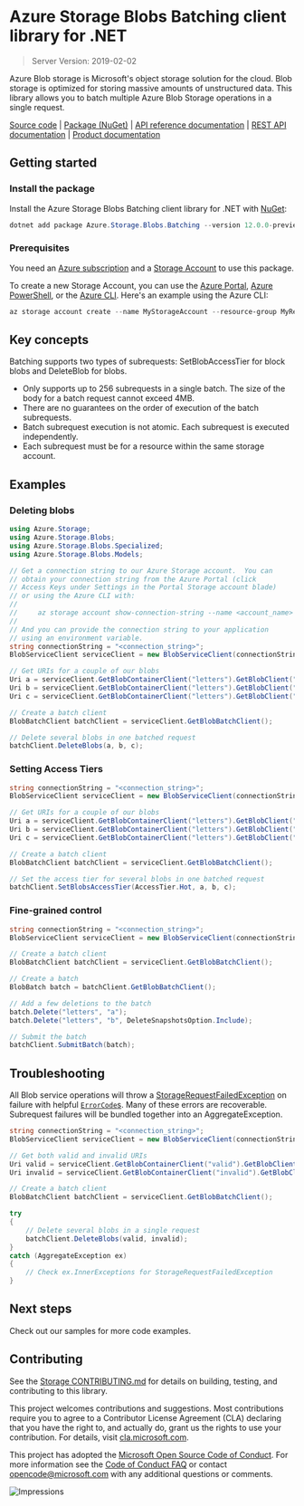 # Azure Storage Blobs Batching client library for .NET

> Server Version: 2019-02-02

Azure Blob storage is Microsoft's object storage solution for the cloud. Blob
storage is optimized for storing massive amounts of unstructured data.  This
library allows you to batch multiple Azure Blob Storage operations in a single request.

[Source code][source] | [Package (NuGet)][package] | [API reference documentation][docs] | [REST API documentation][rest_docs] | [Product documentation][product_docs]

## Getting started

### Install the package

Install the Azure Storage Blobs Batching client library for .NET with [NuGet][nuget]:

```Powershell
dotnet add package Azure.Storage.Blobs.Batching --version 12.0.0-preview.3
```

### Prerequisites

You need an [Azure subscription][azure_sub] and a
[Storage Account][storage_account_docs] to use this package.

To create a new Storage Account, you can use the [Azure Portal][storage_account_create_portal],
[Azure PowerShell][storage_account_create_ps], or the [Azure CLI][storage_account_create_cli].
Here's an example using the Azure CLI:

```Powershell
az storage account create --name MyStorageAccount --resource-group MyResourceGroup --location westus --sku Standard_LRS
```

## Key concepts

Batching supports two types of subrequests: SetBlobAccessTier for block blobs and DeleteBlob for blobs.

- Only supports up to 256 subrequests in a single batch. The size of the body for a batch request cannot exceed 4MB.
- There are no guarantees on the order of execution of the batch subrequests.
- Batch subrequest execution is not atomic. Each subrequest is executed independently.
- Each subrequest must be for a resource within the same storage account.

## Examples

### Deleting blobs

```c#
using Azure.Storage;
using Azure.Storage.Blobs;
using Azure.Storage.Blobs.Specialized;
using Azure.Storage.Blobs.Models;

// Get a connection string to our Azure Storage account.  You can
// obtain your connection string from the Azure Portal (click
// Access Keys under Settings in the Portal Storage account blade)
// or using the Azure CLI with:
//
//     az storage account show-connection-string --name <account_name> --resource-group <resource_group>
//
// And you can provide the connection string to your application
// using an environment variable.
string connectionString = "<connection_string>";
BlobServiceClient serviceClient = new BlobServiceClient(connectionString);

// Get URIs for a couple of our blobs
Uri a = serviceClient.GetBlobContainerClient("letters").GetBlobClient("a").Uri;
Uri b = serviceClient.GetBlobContainerClient("letters").GetBlobClient("b").Uri;
Uri c = serviceClient.GetBlobContainerClient("letters").GetBlobClient("c").Uri;

// Create a batch client
BlobBatchClient batchClient = serviceClient.GetBlobBatchClient();

// Delete several blobs in one batched request
batchClient.DeleteBlobs(a, b, c);
```

### Setting Access Tiers
```c#
string connectionString = "<connection_string>";
BlobServiceClient serviceClient = new BlobServiceClient(connectionString);

// Get URIs for a couple of our blobs
Uri a = serviceClient.GetBlobContainerClient("letters").GetBlobClient("a").Uri;
Uri b = serviceClient.GetBlobContainerClient("letters").GetBlobClient("b").Uri;
Uri c = serviceClient.GetBlobContainerClient("letters").GetBlobClient("c").Uri;

// Create a batch client
BlobBatchClient batchClient = serviceClient.GetBlobBatchClient();

// Set the access tier for several blobs in one batched request
batchClient.SetBlobsAccessTier(AccessTier.Hot, a, b, c);
```

### Fine-grained control
```c#
string connectionString = "<connection_string>";
BlobServiceClient serviceClient = new BlobServiceClient(connectionString);

// Create a batch client
BlobBatchClient batchClient = serviceClient.GetBlobBatchClient();

// Create a batch
BlobBatch batch = batchClient.GetBlobBatchClient();

// Add a few deletions to the batch
batch.Delete("letters", "a");
batch.Delete("letters", "b", DeleteSnapshotsOption.Include);

// Submit the batch
batchClient.SubmitBatch(batch);
```

## Troubleshooting

All Blob service operations will throw a
[StorageRequestFailedException][StorageRequestFailedException] on failure with
helpful [`ErrorCode`s][error_codes].  Many of these errors are recoverable.  Subrequest failures will be bundled together into an AggregateException.

```c#
string connectionString = "<connection_string>";
BlobServiceClient serviceClient = new BlobServiceClient(connectionString);

// Get both valid and invalid URIs
Uri valid = serviceClient.GetBlobContainerClient("valid").GetBlobClient("a").Uri;
Uri invalid = serviceClient.GetBlobContainerClient("invalid").GetBlobClient("b").Uri;

// Create a batch client
BlobBatchClient batchClient = serviceClient.GetBlobBatchClient();

try
{
    // Delete several blobs in a single request
    batchClient.DeleteBlobs(valid, invalid);
}
catch (AggregateException ex)
{
    // Check ex.InnerExceptions for StorageRequestFailedException
}
```

## Next steps

Check out our samples for more code examples.

## Contributing

See the [Storage CONTRIBUTING.md][storage_contrib] for details on building,
testing, and contributing to this library.

This project welcomes contributions and suggestions.  Most contributions require
you to agree to a Contributor License Agreement (CLA) declaring that you have
the right to, and actually do, grant us the rights to use your contribution. For
details, visit [cla.microsoft.com][cla].

This project has adopted the [Microsoft Open Source Code of Conduct][coc].
For more information see the [Code of Conduct FAQ][coc_faq]
or contact [opencode@microsoft.com][coc_contact] with any
additional questions or comments.

![Impressions](https://azure-sdk-impressions.azurewebsites.net/api/impressions/azure-sdk-for-net%2Fsdk%2Fstorage%2FAzure.Storage.Blobs.Batching%2FREADME.png)

<!-- LINKS -->
[source]: https://github.com/Azure/azure-sdk-for-net/tree/master/sdk/storage/Azure.Storage.Blobs.Batching/src
[package]: https://www.nuget.org/packages/Azure.Storage.Blobs.Batching/
[docs]: https://azure.github.io/azure-sdk-for-net/api/Azure.Storage.Blobs.Batching.html
[rest_docs]: https://docs.microsoft.com/en-us/rest/api/storageservices/blob-service-rest-api
[product_docs]: https://docs.microsoft.com/en-us/azure/storage/blobs/storage-blobs-overview
[nuget]: https://www.nuget.org/
[storage_account_docs]: https://docs.microsoft.com/en-us/azure/storage/common/storage-account-overview
[storage_account_create_ps]: https://docs.microsoft.com/en-us/azure/storage/common/storage-quickstart-create-account?tabs=azure-powershell
[storage_account_create_cli]: https://docs.microsoft.com/en-us/azure/storage/common/storage-quickstart-create-account?tabs=azure-cli
[storage_account_create_portal]: https://docs.microsoft.com/en-us/azure/storage/common/storage-quickstart-create-account?tabs=azure-portal
[azure_cli]: https://docs.microsoft.com/cli/azure
[azure_sub]: https://azure.microsoft.com/free/
[identity]: https://github.com/Azure/azure-sdk-for-net/tree/master/sdk/identity/Azure.Identity/README.md
[StorageRequestFailedException]: https://github.com/Azure/azure-sdk-for-net/tree/master/sdk/storage/Azure.Storage.Common/src/StorageRequestFailedException.cs
[error_codes]: https://docs.microsoft.com/en-us/rest/api/storageservices/blob-service-error-codes
[storage_contrib]: ../CONTRIBUTING.md
[cla]: https://cla.microsoft.com
[coc]: https://opensource.microsoft.com/codeofconduct/
[coc_faq]: https://opensource.microsoft.com/codeofconduct/faq/
[coc_contact]: mailto:opencode@microsoft.com
